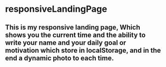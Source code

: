 # responsiveLandingPage
## This is my responsive landing page, Which shows you the current time and the ability to write your name and your daily goal or motivation which store in localStorage, and in the end a dynamic photo to each time.
